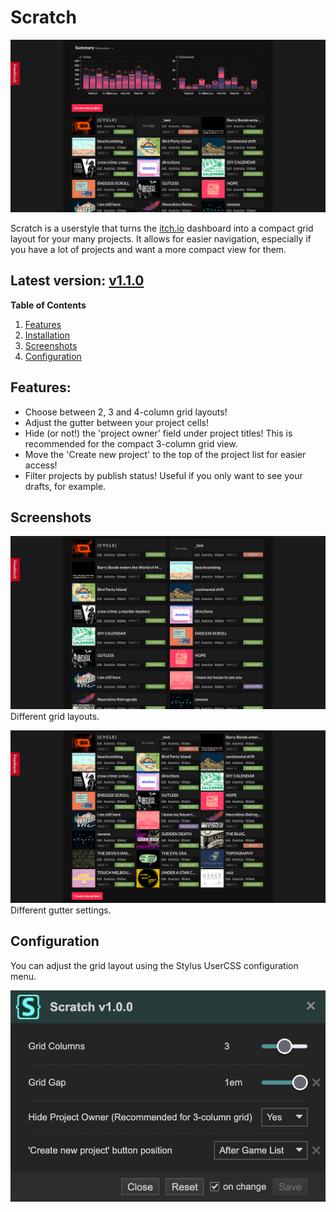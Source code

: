 # Scratch
![preview of Scratch userstyle](https://github.com/haraiva/userstyles/blob/main/itch.io/screenshots/scratch.png)

Scratch is a userstyle that turns the [itch.io](https://itch.io/) dashboard into a compact grid layout for your many projects. It allows for easier navigation, especially if you have a lot of projects and want a more compact view for them.

## Latest version: [v1.1.0](https://github.com/haraiva/userstyles/releases/tag/scratch-v1.1.0)

**Table of Contents**
1. [Features](#features)  
2. [Installation](#installation)
3. [Screenshots](#screenshots)
4. [Configuration](#configuration)

## Features:
- Choose between 2, 3 and 4-column grid layouts!
- Adjust the gutter between your project cells!
- Hide (or not!) the 'project owner' field under project titles! This is recommended for the compact 3-column grid view.
- Move the 'Create new project' to the top of the project list for easier access!
- Filter projects by publish status! Useful if you only want to see your drafts, for example. 

## Screenshots

![gif showcasing the different grid layouts](https://github.com/haraiva/userstyles/blob/main/itch.io/screenshots/scratch-grids.gif)
Different grid layouts.

![gif showcasing different gutter settings](https://github.com/haraiva/userstyles/blob/main/itch.io/screenshots/scratch-gutters.gif)
Different gutter settings.

## Configuration

You can adjust the grid layout using the Stylus UserCSS configuration menu.

![what the Stylus UserCSS configuration menu looks like for Scratch](https://github.com/haraiva/userstyles/blob/main/itch.io/screenshots/scratch-settings.png)